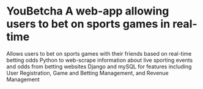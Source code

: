 # YouBetcha  A web-app allowing users to bet on sports games in real-time

Allows users to bet on sports games with their friends based on real-time betting odds
Python to web-scrape information about live sporting events and odds from betting websites
Django and mySQL for features including User Registration, Game and Betting Management, and Revenue Management
